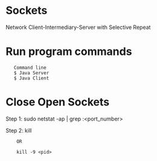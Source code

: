 # Sockets
Network Client-Intermediary-Server with Selective Repeat

# Run program commands 

 ```
 	Command line
    $ Java Server 
    $ Java Client
 ```	 



# Close Open Sockets



Step 1: sudo netstat -ap | grep :<port_number>

Step 2: kill  <pid> 

		OR 
		
		kill -9 <pid>
